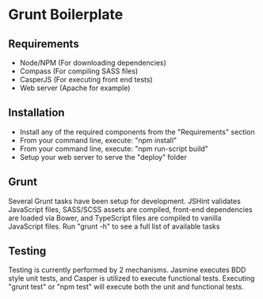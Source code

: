 Grunt Boilerplate
=================

Requirements
------------
+ Node/NPM (For downloading dependencies)
+ Compass (For compiling SASS files)
+ CasperJS (For executing front end tests)
+ Web server (Apache for example)

Installation
------------
+ Install any of the required components from the "Requirements" section
+ From your command line, execute: "npm install"
+ From your command line, execute: "npm run-script build"
+ Setup your web server to serve the "deploy" folder

Grunt
-----
Several Grunt tasks have been setup for development.  JSHint validates JavaScript files, SASS/SCSS assets are compiled, front-end dependencies are loaded via Bower, and TypeScript files are compiled to vanilla JavaScript files.  Run "grunt -h" to see a full list of available tasks

Testing
-------
Testing is currently performed by 2 mechanisms.  Jasmine executes BDD style unit tests, and Casper is utilized to execute functional tests.  Executing "grunt test" or "npm test" will execute both the unit and functional tests.
